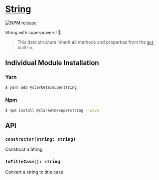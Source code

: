 # [String](https://www.npmjs.com/package/@clarketm/superstring)

[![NPM release](https://img.shields.io/npm/v/@clarketm/superstring.svg)](https://www.npmjs.com/package/@clarketm/superstring)

String with superpowers! 💪

> This data structure inherit **all** methods and properties from the [`Set`](https://developer.mozilla.org/en-US/docs/Web/JavaScript/Reference/Global_Objects/Set) built-in.

## Individual Module Installation

### Yarn

```bash
$ yarn add @clarketm/superstring
```

### Npm

```bash
$ npm install @clarketm/superstring --save
```

## API

### `constructor(string: string)`

Construct a String

### `toTitleCase(): string`

Convert a string to title case
